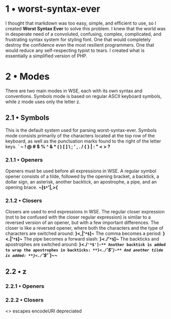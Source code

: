 # 1 • worst-syntax-ever
I thought that markdown was too easy, simple, and efficient to use, so I created **Worst Syntax Ever** to solve this problem. I knew that the world was in desperate need of a convoluted, confusing, complex, complicated, and frustrating syntax system for styling font. One that would completely destroy the confidence even the most resilient programmers. One that would reduce any self-respecting typist to tears. I created what is essentially a simplified version of PHP.

# 2 • Modes
There are two main modes in WSE, each with its own syntax and conventions. Symbols mode is based on regular ASCII keyboard symbols, while z mode uses only the letter z.

## 2.1 • Symbols
This is the default system used for parsing worst-syntax-ever. Symbols mode consists primarily of the characters located at the top row of the keyboard, as well as the punctuation marks found to the right of the letter keys.
**` ~ ! @ # $ % ^ & * ( )**
**[ ] \ ; ' , . / { } | : " < > ?**

### 2.1.1 • Openers
Openers must be used before all expressions in WSE. A regular symbol opener consists of a tilde, followed by the opening bracket, a backtick, a dollar sign, an asterisk, another backtick, an apostrophe, a pipe, and an opening brace.
**~[`$*`'|,>{**

### 2.1.2 • Closers
Closers are used to end expressions in WSE. The regular closer expression (not to be confused with the closer regular expression) is similar to a reversed version of an opener, but with a few important differences.
The closer is like a reversed opener, where both the characters and the type of characters are switched around:
**}<,|'`*$`]~**
The comma becomes a period:
**}<.|'`*$`]~**
The pipe becomes a forward slash:
**}<./'`*$`]~**
The backticks and apostrophes are switched around:
**}<./`'*$']~**
Another backtick is added to wrap the apostrophes in backticks:
**}<./`'*$'`]~**
And another tilde is added:
**}<./`'$*'`]~~**
## 2.2 • z
### 2.2.1 • Openers
### 2.2.2 • Closers

<> escapes
encodeURI depreciated
